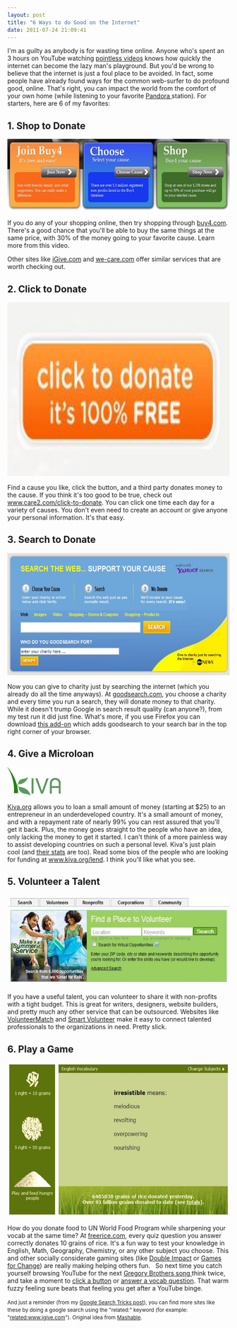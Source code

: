 ```yaml
---
layout: post
title: "6 Ways to do Good on the Internet"
date: 2011-07-24 21:09:41
---
```


I'm as guilty as anybody is for wasting time online. Anyone who's spent an 3 hours on YouTube watching <a href="http://www.youtube.com/user/realannoyingorange" target="_blank" title="Real Annoying Orange">pointless videos</a> knows how quickly the internet can become the lazy man's playground. But you'd be wrong to believe that the internet is just a foul place to be avoided. In fact, some people have already found ways for the common web-surfer to do profound good, online. That's right, you can impact the world from the comfort of your own home (while listening to your favorite <a href="http://www.pandora.com/" target="_blank" title="Pandora">Pandora </a>station). For starters, here are 6 of my favorites:

## 1. Shop to Donate

<p style="text-align: center;">
  <a href="http://bryanbraun.com/2011/07/24/5-ways-to-do-good-on-the-internet/shop-to-donate/" rel="attachment wp-att-608"><img alt="Shop to Donate" src="/sites/default/files/wp-content/uploads/Shop-to-donate.jpg" style="width: 580px; height: 164px;" title="Shop-to-donate" /></a>
</p>

If you do any of your shopping online, then try shopping through <a href="http://www.buy4.com" target="_blank" title="buy4.com">buy4.com</a>. There's a good chance that you'll be able to buy the same things at the same price, with 30% of the money going to your favorite cause. Learn more from this video.

<p style="text-align: center;">
</p>

Other sites like <a href="http://www.igive.com" target="_blank" title="iGive">iGive.com</a> and <a href="http://www.we-care.com" target="_blank" title="We Care: Shop for Charity">we-care.com</a> offer similar services that are worth checking out.

## 2. Click to Donate

<p style="text-align: center;">
  <a href="http://bryanbraun.com/2011/07/24/5-ways-to-do-good-on-the-internet/click-to-donate/" rel="attachment wp-att-609"><img alt="Click to Donate" src="/sites/default/files/wp-content/uploads/Click-to-donate.jpg" style="width: 567px; height: 393px;" title="Click-to-donate" /></a>
</p>

Find a cause you like, click the button, and a third party donates money to the cause. If you think it's too good to be true, check out <a href="http://care2.com/click-to-donate" target="_blank" title="Click-to-donate">www.care2.com/click-to-donate</a>. You can click one time each day for a variety of causes. You don't even need to create an account or give anyone your personal information. It's that easy.

## 3. Search to Donate

<p style="text-align: center;">
  <a href="http://bryanbraun.com/2011/07/24/5-ways-to-do-good-on-the-internet/search-to-donate/" rel="attachment wp-att-610"><img alt="Search to Donate" src="/sites/default/files/wp-content/uploads/Search-to-donate.jpg" style="width: 598px; height: 276px;" title="Search-to-donate" /></a>
</p>

Now you can give to charity just by searching the internet (which you already do all the time anyways). At <a href="http://www.goodsearch.com" target="_blank" title="goodsearch.com">goodsearch.com</a>, you choose a charity and every time you run a search, they will donate money to that charity. While it doesn't trump Google in search result quality (can anyone?), from my test run it did just fine. What's more, if you use Firefox you can download <a href="https://addons.mozilla.org/en-US/firefox/addon/goodsearch-9674/" target="_blank" title="Goodsearch Firefox Add-on">this add-on</a> which adds goodsearch to your search bar in the top right corner of your browser.

## 4. Give a Microloan

<a href="http://bryanbraun.com/2011/07/24/5-ways-to-do-good-on-the-internet/logo_kiva/" rel="attachment wp-att-611"><img alt="Kiva.org" class="size-full wp-image-611 alignright" height="64" src="/sites/default/files/wp-content/uploads/logo_kiva.png" title="logo_kiva" width="121" /></a>

<a href="http://www.kiva.org" target="_blank" title="Kiva">Kiva.org</a> allows you to loan a small amount of money (starting at $25) to an entrepreneur in an underdeveloped country. It's a small amount of money, and with a repayment rate of nearly 99% you can rest assured that you'll get it back. Plus, the money goes straight to the people who have an idea, only lacking the money to get it started. I can't think of a more painless way to assist developing countries on such a personal level. Kiva's just plain cool (and <a href="http://www.kiva.org/about/stats" target="_blank" title="kiva.org Statistics">their stats</a> are too). Read some bios of the people who are looking for funding at <a href="http://www.kiva.org/lend" target="_blank" title="Kiva Entrepreneurs">www.kiva.org/lend</a>. I think you'll like what you see.

## 5. Volunteer a Talent

<p style="text-align: center;">
  <a href="http://bryanbraun.com/2011/07/24/5-ways-to-do-good-on-the-internet/volunteermatch/" rel="attachment wp-att-612"><img alt="" src="/sites/default/files/wp-content/uploads/VolunteerMatch.jpg" style="width: 551px; height: 205px;" title="VolunteerMatch" /></a>
</p>

If you have a useful talent, you can volunteer to share it with non-profits with a tight budget. This is great for writers, designers, website builders, and pretty much any other service that can be outsourced. Websites like <a href="http://www.volunteermatch.org/" target="_blank" title="VolunteerMatch">VolunteerMatch</a> and <a href="http://www.smartvolunteer.org/" target="_blank" title="Smart Volunteer">Smart Volunteer</a> make it easy to connect talented professionals to the organizations in need. Pretty slick.

## 6. Play a Game

<p style="text-align: center;">
  <a href="http://bryanbraun.com/2011/07/24/5-ways-to-do-good-on-the-internet/free-rice-2/" rel="attachment wp-att-615"><img alt="" src="/sites/default/files/wp-content/uploads/Free-Rice1.jpg" style="width: 578px; height: 349px;" title="Free Rice" /></a>
</p>

How do you donate food to UN World Food Program while sharpening your vocab at the same time? At <a href="http://www.freerice.com/" target="_blank" title="Free Rice">freerice.com</a>, every quiz question you answer correctly donates 10 grains of rice. It's a fun way to test your knowledge in English, Math, Geography, Chemistry, or any other subject you choose. This and other socially considerate gaming sites (like <a href="http://doubleimpact.com/" target="_blank" title="Double Impact">Double Impact</a> or <a href="http://www.gamesforchange.org/" target="_blank" title="Games for Change">Games for Change</a>) are really making helping others fun. &nbsp; So next time you catch yourself browsing YouTube for the next <a href="http://www.youtube.com/show/songifythis" target="_blank" title="Songify This!">Gregory Brothers song </a>think twice, and take a moment to <a href="http://www.care2.com/click-to-donate/rainforest/" target="_blank" title="Save the Rainforest">click a button</a> or <a href="http://freerice.com/" target="_blank" title="Free Rice">answer a vocab question</a>. That warm fuzzy feeling sure beats that feeling you get after a YouTube binge.

<small>And just a reminder (from my <a href="http://bryanbraun.com/2011/07/11/th-10-best-google-search-tricks/" title="The 10 best Google search tricks">Google Search Tricks post</a>), you can find more sites like these by doing a google search using the "related:" keyword (for example: "<a href="http://www.google.com/search?q=related%3Awww.igive.com&ie=utf-8&oe=utf-8&aq=t&rls=org.mozilla:en-US:official&client=firefox-a" target="_blank" title="Related Search: iGive">related:www.igive.com</a>"). Original idea from <a href="http://mashable.com/2011/07/07/social-good-online/" target="_blank" title="Mashable: Social Good Online">Mashable</a>. </small>